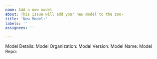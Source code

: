 ```yaml
---
name: Add a new model
about: This issue will add your new model to the zoo-
title: 'New Model:'
labels: ''
assignees: ''

---
```


Model Details:
  Model Organization:
  Model Version:
  Model Name:
  Model Repo:
